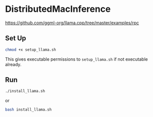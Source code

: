 # DistributedMacInference
https://github.com/ggml-org/llama.cpp/tree/master/examples/rpc

## Set Up
```bash 
chmod +x setup_llama.sh
```
This gives executable permissions to `setup_llama.sh` if not executable already.

## Run
```bash
./install_llama.sh
```
or
```bash
bash install_llama.sh
```

